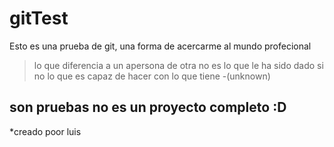 # gitTest
Esto es una prueba de git, una forma de acercarme al mundo profecional
>lo que diferencia a un apersona de otra no es lo que le ha sido dado si no lo que es capaz de hacer con lo que tiene
>-(unknown)

## son pruebas no es un proyecto completo :D
*creado poor luis